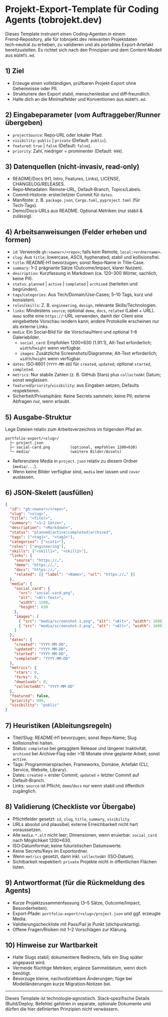 # Projekt‑Export‑Template für Coding Agents (tobrojekt.dev)

Dieses Template instruiert einen Coding‑Agenten in einem Fremd‑Repository, alle für tobrojekt.dev relevanten Projektdaten tech‑neutral zu erheben, zu validieren und als portables Export‑Artefakt bereitzustellen. Es richtet sich nach den Prinzipien und dem Content‑Modell aus `AGENTS.md`.

## 1) Ziel
- Erzeuge einen vollständigen, prüfbaren Projekt‑Export ohne Geheimnisse oder PII.
- Strukturiere den Export stabil, menschenlesbar und diff‑freundlich.
- Halte dich an die Minimalfelder und Konventionen aus `AGENTS.md`.

## 2) Eingabeparameter (vom Auftraggeber/Runner übergeben)
- `projectSource`: Repo‑URL oder lokaler Pfad.
- `visibility`: `public` | `private` (Default: `public`).
- `featured`: `true` | `false` (Default: `false`).
- `priority`: Zahl, niedriger = prominenter (Default: `999`).

## 3) Datenquellen (nicht‑invasiv, read‑only)
- README/Docs (H1, Intro, Features, Links), LICENSE, CHANGELOG/RELEASES.
- Repo‑Metadaten: Remote‑URL, Default‑Branch, Topics/Labels.
- Commit‑Historie: erster/letzter Commit für `dates`.
- Manifeste: z. B. `package.json`, `Cargo.toml`, `pyproject.toml` (für Tech‑Tags).
- Demo/Docs‑URLs aus README. Optional Metriken (nur stabil & zulässig).

## 4) Arbeitsanweisungen (Felder erheben und formen)
- `id`: Verwende `gh:<owner>/<repo>`; falls kein Remote, `local:<ordnername>`.
- `slug`: Aus `title`; lowercase, ASCII, hyphenated; stabil und kollisionsfrei.
- `title`: README‑H1 bevorzugen; sonst Repo‑Name in Title‑Case.
- `summary`: 1–2 prägnante Sätze (Outcome/Impact, klarer Nutzen).
- `description`: Kurzfassung in Markdown (ca. 120–300 Wörter, sachlich, keine PII).
- `status`: `planned` | `active` | `completed` | `archived` (herleiten und begründen).
- `tags`/`categories`: Aus Tech/Domain/Use‑Cases; 5–10 Tags, kurz und konsistent.
- `roles`/`skills`: Z. B. `engineering`, `design`, relevante Skills/Technologien.
- `links`: Mindestens `source`; optional `demo`, `docs`, `related` (Label + URL). `demo` sollte eine `https://`-URL verwenden, damit der Client eine eingebettete Vorschau rendern kann; andere Protokolle erscheinen nur als externe Links.
- `media`: Ein Social‑Bild für die Vorschau/Hero und optional 1–6 Galeriebilder.
  - `social_card`: Empfohlen 1200×630 (1.91:1), Alt‑Text erforderlich; `width`/`height` wenn verfügbar.
  - `images`: Zusätzliche Screenshots/Diagramme; Alt‑Text erforderlich; `width`/`height` wenn verfügbar.
- `dates`: ISO‑8601 (`YYYY-MM-DD`) für `created`, `updated`; optional `started`, `completed`.
- `metrics`: Nur stabile Zahlen (z. B. GitHub Stars) plus `collectedAt` Datum; sonst weglassen.
- `featured`/`priority`/`visibility`: aus Eingaben setzen; Defaults respektieren.
- Sicherheit/Privatsphäre: Keine Secrets sammeln; keine PII; externe Abfragen nur, wenn erlaubt.

## 5) Ausgabe‑Struktur
Lege Dateien relativ zum Arbeitsverzeichnis im folgenden Pfad an:

```
portfolio-export/<slug>/
  ├─ project.json
  ├─ social-card.png         (optional, empfohlen 1200×630)
  └─ media/                  (weitere Bilder/Assets)
```

- Referenziere Media in `project.json` relativ zu diesem Ordner (`media/...`).
- Wenn keine Bilder verfügbar sind, `media` leer lassen und `cover` auslassen.

## 6) JSON‑Skelett (ausfüllen)

```json
{
  "id": "gh:<owner>/<repo>",
  "slug": "<slug>",
  "title": "<Titel>",
  "summary": "<1–2 Sätze>",
  "description": "<Markdown>",
  "status": "planned|active|completed|archived",
  "tags": ["<tag1>", "<tag2>"],
  "categories": ["<cat1>"],
  "roles": ["engineering"],
  "skills": ["<skill1>", "<skill2>"],
  "links": {
    "source": "https://…",
    "demo": "https://…",
    "docs": "https://…",
    "related": [{ "label": "<Name>", "url": "https://…" }]
  },
  "media": {
    "social_card": {
      "src": "social-card.png",
      "alt": "<Alt-Text>",
      "width": 1200,
      "height": 630
    },
    "images": [
      { "src": "media/screenshot-1.png", "alt": "<Alt>", "width": 1600, "height": 900 },
      { "src": "media/screenshot-2.png", "alt": "<Alt>", "width": 1600, "height": 900 }
    ]
  },
  "dates": {
    "created": "YYYY-MM-DD",
    "updated": "YYYY-MM-DD",
    "started": "YYYY-MM-DD",
    "completed": "YYYY-MM-DD"
  },
  "metrics": {
    "stars": 0,
    "forks": 0,
    "downloads": 0,
    "collectedAt": "YYYY-MM-DD"
  },
  "featured": false,
  "priority": 999,
  "visibility": "public"
}
```

## 7) Heuristiken (Ableitungsregeln)
- Titel/Slug: README‑H1 bevorzugen; sonst Repo‑Name; Slug kollisionsfrei halten.
- Status: `completed` bei getaggtem Release und längerer Inaktivität; `archived` bei Archive‑Flag oder >18 Monate ohne geplante Arbeit; sonst `active`.
- Tags: Programmiersprachen, Frameworks, Domäne, Artefakt (CLI, Service, Website, Library).
- Dates: `created` = erster Commit; `updated` = letzter Commit auf Default‑Branch.
- Links: `source` ist Pflicht; `demo`/`docs` nur wenn stabil und öffentlich zugänglich.

## 8) Validierung (Checkliste vor Übergabe)
- Pflichtfelder gesetzt: `id`, `slug`, `title`, `summary`, `visibility`.
- URLs absolut und plausibel; externe Erreichbarkeit nicht hart voraussetzen.
- Alle `media.*.alt` nicht leer; Dimensionen, wenn eruierbar. `social_card` nach Möglichkeit 1200×630.
- ISO‑Datumformat; keine futuristischen Datumswerte.
- Keine Secrets/Keys im Exportordner.
- Wenn `metrics` gesetzt, dann inkl. `collectedAt` (ISO‑Datum).
- Sichtbarkeit respektiert: `private` Projekte nicht in öffentlichen Flächen listen.

## 9) Antwortformat (für die Rückmeldung des Agents)
- Kurze Projektzusammenfassung (3–5 Sätze, Outcome/Impact, Besonderheiten).
- Export‑Pfade: `portfolio-export/<slug>/project.json` und ggf. erzeugte Media.
- Validierungscheckliste mit Pass/Fail je Punkt (stichpunktartig).
- Offene Fragen/Risiken mit 1–2 Vorschlägen zur Klärung.

## 10) Hinweise zur Wartbarkeit
- Halte Slugs stabil; dokumentiere Redirects, falls ein Slug später angepasst wird.
- Vermeide flüchtige Metriken; ergänze Sammeldatum, wenn doch benötigt.
- Bevorzuge kleine, nachvollziehbare Änderungen; füge bei Modelländerungen kurze Migration‑Notizen bei.

---

Dieses Template ist technologie‑agnostisch. Stack‑spezifische Details (Build/Deploy, Befehle) gehören in separate, optionale Dokumente und dürfen die hier definierten Prinzipien nicht verwässern.

